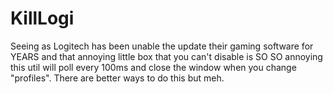# KillLogi

Seeing as Logitech has been unable the update their gaming software for YEARS and that annoying little box that you can't disable is SO SO annoying this util will poll every 100ms and close the window when you change "profiles". There are better ways to do this but meh.
